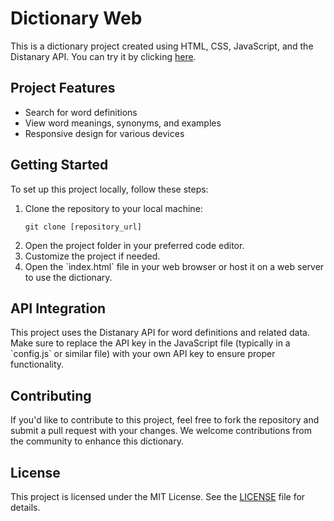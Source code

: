 <!DOCTYPE html>
<html lang="en">
<head>
    <meta charset="UTF-8">
    <meta name="viewport" content="width=device-width, initial-scale=1.0">

</head>
<body>
    <h1>Dictionary Web</h1>
    <p>This is a dictionary project created using HTML, CSS, JavaScript, and the Distanary API. You can try it by clicking <a href="http://dictionary.regression1607.repl.co" target="_blank">here</a>.</p>
<h2>Project Features</h2>
    <ul>
        <li>Search for word definitions</li>
        <li>View word meanings, synonyms, and examples</li>
        <li>Responsive design for various devices</li>
    </ul>
<h2>Getting Started</h2>
    <p>To set up this project locally, follow these steps:</p>
    <ol>
        <li>Clone the repository to your local machine:</li>
        <pre><code>git clone [repository_url]</code></pre>
        <li>Open the project folder in your preferred code editor.</li>
        <li>Customize the project if needed.</li>
        <li>Open the `index.html` file in your web browser or host it on a web server to use the dictionary.</li>
    </ol>
<h2>API Integration</h2>
    <p>This project uses the Distanary API for word definitions and related data. Make sure to replace the API key in the JavaScript file (typically in a `config.js` or similar file) with your own API key to ensure proper functionality.</p>
<h2>Contributing</h2>
    <p>If you'd like to contribute to this project, feel free to fork the repository and submit a pull request with your changes. We welcome contributions from the community to enhance this dictionary.</p>
<h2>License</h2>
    <p>This project is licensed under the MIT License. See the <a href="LICENSE" target="_blank">LICENSE</a> file for details.</p>
</body>
</html>
